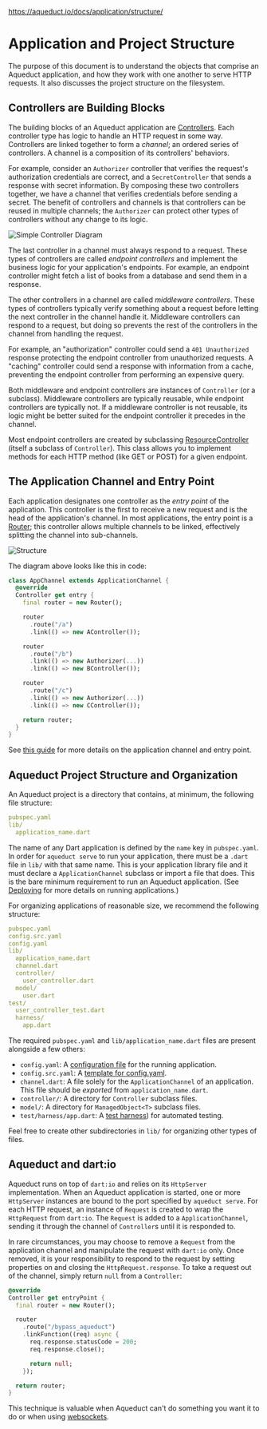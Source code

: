 https://aqueduct.io/docs/application/structure/

# Application and Project Structure

The purpose of this document is to understand the objects that  comprise an Aqueduct application, and how they work with one another to  serve HTTP requests. It also discusses the project structure on the  filesystem.

## Controllers are Building Blocks

The building blocks of an Aqueduct application are [Controllers](https://aqueduct.io/docs/http/controller/). Each controller type has logic to handle an HTTP request in some way. Controllers are linked together to form a *channel*; an ordered series of controllers. A channel is a composition of its controllers' behaviors.

For example, consider an `Authorizer` controller that verifies the request's authorization credentials are correct, and a `SecretController`  that sends a response with secret information. By composing these two  controllers together, we have a channel that verifies credentials before  sending a secret. The benefit of controllers and channels is that  controllers can be reused in multiple channels; the `Authorizer` can protect other types of controllers without any change to its logic.

![Simple Controller Diagram](https://aqueduct.io/docs/img/simple_controller_diagram.png)

The last controller in a channel must always respond to a request. These types of controllers are called *endpoint controllers*  and implement the business logic for your application's endpoints. For  example, an endpoint controller might fetch a list of books from a  database and send them in a response.

The other controllers in a channel are called *middleware controllers*.  These types of controllers typically verify something about a request  before letting the next controller in the channel handle it. Middleware  controllers can respond to a request, but doing so prevents the rest of  the controllers in the channel from handling the request.

For example, an "authorization" controller could send a `401 Unauthorized`  response protecting the endpoint controller from unauthorized requests.  A "caching" controller could send a response with information from a  cache, preventing the endpoint controller from performing an expensive  query.

Both middleware and endpoint controllers are instances of `Controller`  (or a subclass). Middleware controllers are typically reusable, while  endpoint controllers are typically not. If a middleware controller is  not reusable, its logic might be better suited for the endpoint  controller it precedes in the channel.

Most endpoint controllers are created by subclassing [ResourceController](https://aqueduct.io/docs/http/resource_controller/) (itself a subclass of `Controller`). This class allows you to implement methods for each HTTP method (like GET or POST) for a given endpoint.

## The Application Channel and Entry Point

Each application designates one controller as the *entry point*  of the application. This controller is the first to receive a new  request and is the head of the application's channel. In most  applications, the entry point is a [Router](https://aqueduct.io/docs/http/routing/); this controller allows multiple channels to be linked, effectively splitting the channel into sub-channels.

![Structure](https://aqueduct.io/docs/img/structure.png)

The diagram above looks like this in code:



```dart
class AppChannel extends ApplicationChannel {
  @override
  Controller get entry {
    final router = new Router();

    router
      .route("/a")
      .link(() => new AController());

    router
      .route("/b")
      .link(() => new Authorizer(...))
      .link(() => new BController());

    router
      .route("/c")
      .link(() => new Authorizer(...))
      .link(() => new CController());   

    return router;
  }
}
```

See [this guide](https://aqueduct.io/docs/application/channel/) for more details on the application channel and entry point.

## Aqueduct Project Structure and Organization

An Aqueduct project is a directory that contains, at minimum, the following file structure:



```yaml
pubspec.yaml
lib/
  application_name.dart
```

The name of any Dart application is defined by the `name` key in `pubspec.yaml`. In order for `aqueduct serve` to run your application, there must be a `.dart` file in `lib/` with that same name. This is your application library file and it must declare a `ApplicationChannel` subclass or import a file that does. This is the bare minimum requirement to run an Aqueduct application. (See [Deploying](https://aqueduct.io/docs/deploy/) for more details on running applications.)

For organizing applications of reasonable size, we recommend the following structure:



```yaml
pubspec.yaml
config.src.yaml
config.yaml
lib/
  application_name.dart
  channel.dart  
  controller/
    user_controller.dart
  model/
    user.dart
test/
  user_controller_test.dart
  harness/
    app.dart
```

The required `pubspec.yaml` and `lib/application_name.dart` files are present alongside a few others:

- `config.yaml`: A [configuration file](https://aqueduct.io/docs/application/configure/) for the running application.
- `config.src.yaml`: A [template for config.yaml](https://aqueduct.io/docs/application/configure/).
- `channel.dart`: A file solely for the `ApplicationChannel` of an application. This file should be *exported* from `application_name.dart`.
- `controller/`: A directory for `Controller` subclass files.
- `model/`: A directory for `ManagedObject<T>` subclass files.
- `test/harness/app.dart`: A [test harness](https://aqueduct.io/docs/testing/tests/)) for automated testing.

Feel free to create other subdirectories in `lib/` for organizing other types of files.

## Aqueduct and dart:io

Aqueduct runs on top of `dart:io` and relies on its `HttpServer` implementation. When an Aqueduct application is started, one or more `HttpServer` instances are bound to the port specified by `aqueduct serve`. For each HTTP request, an instance of `Request` is created to wrap the `HttpRequest` from `dart:io`. The `Request` is added to a `ApplicationChannel`, sending it through the channel of `Controller`s until it is responded to.

In rare circumstances, you may choose to remove a `Request` from the application channel and manipulate the request with `dart:io` only. Once removed, it is your responsibility to respond to the request by setting properties on and closing the `HttpRequest.response`. To take a request out of the channel, simply return `null` from a `Controller`:



```dart
@override
Controller get entryPoint {
  final router = new Router();

  router
    .route("/bypass_aqueduct")
    .linkFunction((req) async {
      req.response.statusCode = 200;
      req.response.close();

      return null;
    });

  return router;
}
```

This technique is valuable when Aqueduct can't do something you want it to do or when using [websockets](https://aqueduct.io/docs/http/websockets/).